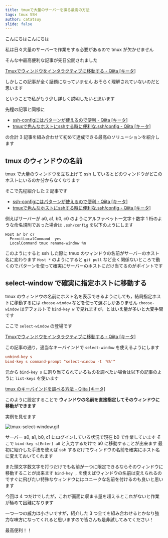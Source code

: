 ```yaml
---
title: tmuxで大量のサーバーを操る最高の方法
tags: tmux SSH
author: catatsuy
slide: false
---
```

こんにちはこんにちは

私は日々大量のサーバーで作業をする必要があるので tmux が欠かせません

そんな中最高便利な記事が先日公開されました

[Tmuxでウィンドウをインタラクティブに移動する - Qiita [キータ]](http://qiita.com/t_cyrill/items/c7e3e2187d0fce3b9856)

しかしこの記事が全く話題になっていません
おそらく理解されていないのだと思います

ということで私がもう少し詳しく説明したいと思います

先程の記事と同様に

 * [ssh-configにはパターンが使えるので便利 - Qiita [キータ]](http://qiita.com/t_cyrill/items/437091856f6d9f6dae1f)
 * [tmuxで色んなホストにsshする時に便利な.ssh/config - Qiita [キータ]](http://qiita.com/catatsuy/items/631d1d5d0b357082ba74)

の合計 3 記事を組み合わせて初めて達成できる最高のソリューションを紹介します


## tmux のウィンドウの名前

tmux で大量のウィンドウを立ち上げて ssh しているとどのウィンドウがどこのホストにいるのか分からなくなります

そこで先程紹介した 2 記事です

 * [ssh-configにはパターンが使えるので便利 - Qiita [キータ]](http://qiita.com/t_cyrill/items/437091856f6d9f6dae1f)
 * [tmuxで色んなホストにsshする時に便利な.ssh/config - Qiita [キータ]](http://qiita.com/catatsuy/items/631d1d5d0b357082ba74)

例えばサーバーが a0, a1, b0, c0 のようにアルファベット一文字＋数字 1 桁のような命名規則であった場合は `.ssh/config` を以下のようにします

```:ssh-config
Host a? b? c?
  PermitLocalCommand  yes
  LocalCommand tmux rename-window %n
```

このようにすると ssh した際に tmux のウィンドウの名前がサーバーのホスト名に変わります
`Host *` のようにすると `git pull` など全く関係ないところで動くのでパターンを使って確実にサーバーのホストにだけ当てるのがポイントです


## select-window で確実に指定ホストに移動する

tmux のウィンドウの名前にホスト名を表示できるようにしても，結局指定ホストに移動するには `choose-window` などを使って選ぶしかありません
`choose-window` はデフォルトで `bind-key w` で見れますが，とはいえ量が多いと大変手間です

ここで `select-window` の登場です

[Tmuxでウィンドウをインタラクティブに移動する - Qiita [キータ]](http://qiita.com/t_cyrill/items/c7e3e2187d0fce3b9856)

この記事の通り，適当なキーバインドで `select-window` を使えるようにします

```.tmux.conf
unbind-key s
bind-key s command-prompt "select-window -t '%%'"
```

元から `bind-key s` に割り当てられているものを調べたい場合は以下の記事のように `list-keys` を使います

[tmux のキーバインドを調べる方法 - Qiita [キータ]](http://qiita.com/catatsuy/items/5c80ff1f15bb226640eb)

このように設定することで __ウィンドウの名前を直接指定してそのウィンドウに移動ができます__

実例を見せます

![tmux-select-window.gif](https://qiita-image-store.s3.amazonaws.com/0/9930/00a23dbc-ccc3-47c2-1243-4e6a81ac5713.gif)

サーバー a0, a1, b0, c1 にログインしている状況で現在 b0 で作業しています
そこで `bind-key s[Enter] a0` と入力するだけで a0 に移動することが出来ます
最初に紹介した手法を使えば ssh するだけでウィンドウの名前を確実にホスト名に変えておいてくれます

また頭文字数文字を打つだけでも名前が一つに限定できるならそのウィンドウに移動することが出来ます
`bind-key ,` を使えばウィンドウの名前は変えられるのですぐに飛びたい特殊なウィンドウにはユニークな名前を付けるのも良いと思います

今回は 4 つだけでしたが，これが画面に収まる量を超えるとこれがないと作業が極めて困難になります

一つ一つの威力は小さいですが，紹介した 3 つ全てを組み合わせるとかなり強力な味方になってくれると思いますので皆さんも是非試してみてください！

最高便利！！

